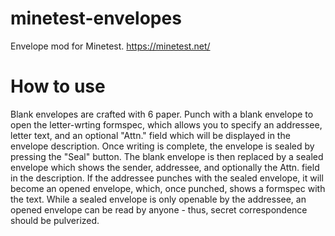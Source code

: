 # minetest-envelopes
Envelope mod for Minetest. https://minetest.net/

# How to use
Blank envelopes are crafted with 6 paper. Punch with a blank envelope to open the letter-wrting formspec, which
allows you to specify an addressee, letter text, and an optional "Attn." field which will be displayed in the
envelope description. Once writing is complete, the envelope is sealed by pressing the "Seal" button. The blank
envelope is then replaced by a sealed envelope which shows the sender, addressee, and optionally the Attn. field in
the description. If the addressee punches with the sealed envelope, it will become an opened envelope, which, once
punched, shows a formspec with the text. While a sealed envelope is only openable by the addressee, an opened
envelope can be read by anyone - thus, secret correspondence should be pulverized.
